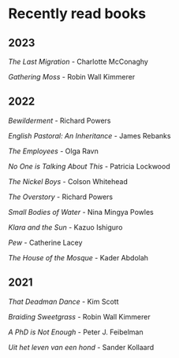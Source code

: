 # Recently read books

## 2023

*The Last Migration* - Charlotte McConaghy

*Gathering Moss* - Robin Wall Kimmerer

## 2022

*Bewilderment* - Richard Powers

*English Pastoral: An Inheritance* - James Rebanks

*The Employees* - Olga Ravn

*No One is Talking About This* - Patricia Lockwood

*The Nickel Boys* - Colson Whitehead

*The Overstory* - Richard Powers

*Small Bodies of Water* - Nina Mingya Powles

*Klara and the Sun* - Kazuo Ishiguro

*Pew* - Catherine Lacey

*The House of the Mosque* - Kader Abdolah 

## 2021

*That Deadman Dance* - Kim Scott

*Braiding Sweetgrass* - Robin Wall Kimmerer

*A PhD is Not Enough* - Peter J. Feibelman

*Uit het leven van een hond* - Sander Kollaard  
